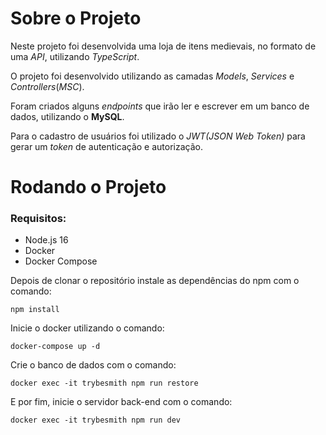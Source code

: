 # Sobre o Projeto

Neste projeto foi desenvolvida uma loja de itens medievais, no formato de uma _API_, utilizando _TypeScript_.

O projeto foi desenvolvido utilizando as camadas _Models_, _Services_ e _Controllers_(_MSC_).

Foram criados alguns _endpoints_ que irão ler e escrever em um banco de dados, utilizando o **MySQL**.

Para o cadastro de usuários foi utilizado o _JWT(JSON Web Token)_ para gerar um _token_ de autenticação e autorização.

# Rodando o Projeto

### Requisitos:
- Node.js 16
- Docker
- Docker Compose

Depois de clonar o repositório instale as dependências do npm com o comando:
```
npm install
```
Inicie o docker utilizando o comando:
```
docker-compose up -d
```
Crie o banco de dados com o comando:
```
docker exec -it trybesmith npm run restore
```
E por fim, inicie o servidor back-end com o comando:
```
docker exec -it trybesmith npm run dev
```
